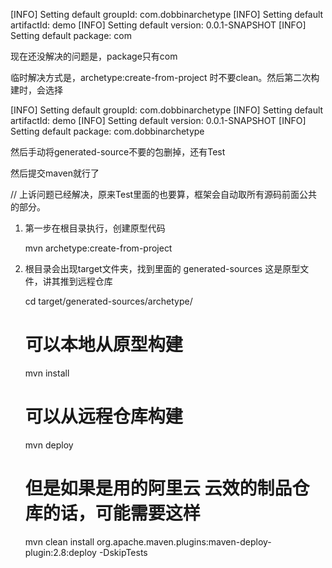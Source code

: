 [INFO] Setting default groupId: com.dobbinarchetype
[INFO] Setting default artifactId: demo
[INFO] Setting default version: 0.0.1-SNAPSHOT
[INFO] Setting default package: com

现在还没解决的问题是，package只有com

临时解决方式是，archetype:create-from-project 时不要clean。然后第二次构建时，会选择

[INFO] Setting default groupId: com.dobbinarchetype
[INFO] Setting default artifactId: demo
[INFO] Setting default version: 0.0.1-SNAPSHOT
[INFO] Setting default package: com.dobbinarchetype

然后手动将generated-source不要的包删掉，还有Test

然后提交maven就行了


// 上诉问题已经解决，原来Test里面的也要算，框架会自动取所有源码前面公共的部分。


1. 第一步在根目录执行，创建原型代码


    mvn archetype:create-from-project
    

2. 根目录会出现target文件夹，找到里面的 generated-sources 这是原型文件，讲其推到远程仓库

    
    cd target/generated-sources/archetype/
    # 可以本地从原型构建
    mvn install
    # 可以从远程仓库构建 
    mvn deploy
    # 但是如果是用的阿里云 云效的制品仓库的话，可能需要这样
    mvn clean install org.apache.maven.plugins:maven-deploy-plugin:2.8:deploy -DskipTests
    
